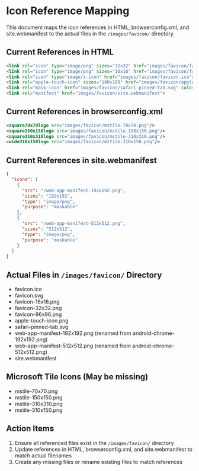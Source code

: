 # Icon Reference Mapping

This document maps the icon references in HTML, browserconfig.xml, and site.webmanifest to the actual files in the `/images/favicon/` directory.

## Current References in HTML

```html
<link rel="icon" type="image/png" sizes="32x32" href="images/favicon/favicon-32x32.png">
<link rel="icon" type="image/png" sizes="16x16" href="images/favicon/favicon-16x16.png">
<link rel="icon" type="image/x-icon" href="images/favicon/favicon.ico">
<link rel="apple-touch-icon" sizes="180x180" href="images/favicon/apple-touch-icon.png">
<link rel="mask-icon" href="images/favicon/safari-pinned-tab.svg" color="#000033">
<link rel="manifest" href="images/favicon/site.webmanifest">
```

## Current References in browserconfig.xml

```xml
<square70x70logo src="images/favicon/mstile-70x70.png"/>
<square150x150logo src="images/favicon/mstile-150x150.png"/>
<square310x310logo src="images/favicon/mstile-310x310.png"/>
<wide310x150logo src="images/favicon/mstile-310x150.png"/>
```

## Current References in site.webmanifest

```json
{
  "icons": [
    {
      "src": "/web-app-manifest-192x192.png",
      "sizes": "192x192",
      "type": "image/png",
      "purpose": "maskable"
    },
    {
      "src": "/web-app-manifest-512x512.png",
      "sizes": "512x512",
      "type": "image/png",
      "purpose": "maskable"
    }
  ]
}
```

## Actual Files in `/images/favicon/` Directory

- favicon.ico
- favicon.svg
- favicon-16x16.png
- favicon-32x32.png
- favicon-96x96.png
- apple-touch-icon.png
- safari-pinned-tab.svg
- web-app-manifest-192x192.png (renamed from android-chrome-192x192.png)
- web-app-manifest-512x512.png (renamed from android-chrome-512x512.png)
- site.webmanifest

## Microsoft Tile Icons (May be missing)

- mstile-70x70.png
- mstile-150x150.png
- mstile-310x310.png
- mstile-310x150.png

## Action Items

1. Ensure all referenced files exist in the `/images/favicon/` directory
2. Update references in HTML, browserconfig.xml, and site.webmanifest to match actual filenames
3. Create any missing files or rename existing files to match references 